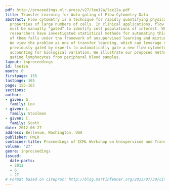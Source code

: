 ```yaml
---
pdf: http://proceedings.mlr.press/v27/lee12a/lee12a.pdf
title: Transfer Learning for Auto-gating of Flow Cytometry Data
abstract: Flow cytometry is a technique for rapidly quantifying physical and chemical
  properties of large numbers of cells. In clinical applications, flow cytometry data
  must be manually “gated” to identify cell populations of interest. While several
  researchers have investigated statistical methods for automating this process, most
  of them falls under the framework of unsupervised learning and mixture model fitting.
  We view the problem as one of transfer learning, which can leverage existing datasets
  previously gated by experts to automatically gate a new flow cytometry dataset while
  accounting for biological variation. We illustrate our proposed method by automatically
  gating lymphocytes from peripheral blood samples.
layout: inproceedings
id: lee12a
month: 0
firstpage: 155
lastpage: 165
page: 155-165
sections: 
author:
- given: G.
  family: Lee
- given: L.
  family: Stoolman
- given: C.
  family: Scott
date: 2012-06-27
address: Bellevue, Washington, USA
publisher: PMLR
container-title: Proceedings of ICML Workshop on Unsupervised and Transfer Learning
volume: '27'
genre: inproceedings
issued:
  date-parts:
  - 2012
  - 6
  - 27
# Format based on citeproc: http://blog.martinfenner.org/2013/07/30/citeproc-yaml-for-bibliographies/
---
```

